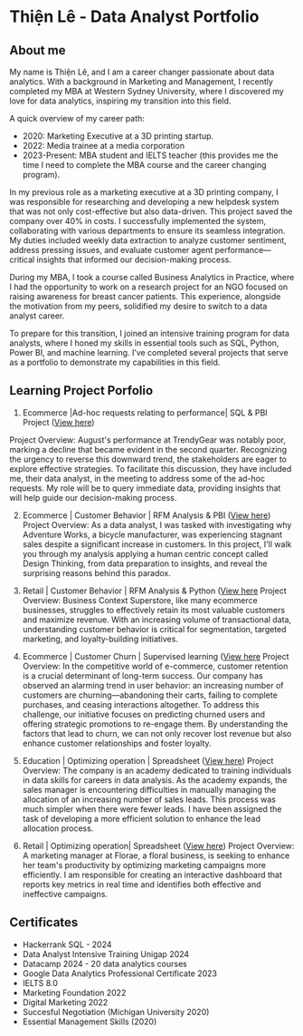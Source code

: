 # Thiện Lê - Data Analyst Portfolio

## About me
My name is Thiện Lê, and I am a career changer passionate about data analytics. With a background in Marketing and Management, I recently completed my MBA at Western Sydney University, where I discovered my love for data analytics, inspiring my transition into this field. 

A quick overview of my career path:
- 2020: Marketing Executive at a 3D printing startup. 
- 2022: Media trainee at a media corporation
- 2023-Present: MBA student and IELTS teacher (this provides me the time I need to complete the MBA course and the career changing program).
 
In my previous role as a marketing executive at a 3D printing company, I was responsible for researching and developing a new helpdesk system that was not only cost-effective but also data-driven. This project saved the company over 40% in costs. I successfully implemented the system, collaborating with various departments to ensure its seamless integration. My duties included weekly data extraction to analyze customer sentiment, address pressing issues, and evaluate customer agent performance—critical insights that informed our decision-making process.

During my MBA, I took a course called Business Analytics in Practice, where I had the opportunity to work on a research project for an NGO focused on raising awareness for breast cancer patients. This experience, alongside the motivation from my peers, solidified my desire to switch to a data analyst career.

To prepare for this transition, I joined an intensive training program for data analysts, where I honed my skills in essential tools such as SQL, Python, Power BI, and machine learning. I’ve completed several projects that serve as a portfolio to demonstrate my capabilities in this field.

## Learning Project Porfolio

1. Ecommerce |Ad-hoc requests relating to performance| SQL & PBI Project ([View here](https://github.com/Thienvule/Ecommerce-SQL-PBI/blob/main/README.md))

Project Overview: August's performance at TrendyGear was notably poor, marking a decline that became evident in the second quarter. Recognizing the urgency to reverse this downward trend, the stakeholders are eager to explore effective strategies. To facilitate this discussion, they have included me, their data analyst, in the meeting to address some of the ad-hoc requests. My role will be to query immediate data, providing insights that will help guide our decision-making process.


2. Ecommerce | Customer Behavior | RFM Analysis & PBI ([View here](https://github.com/Thienvule/Ecommerce-Customer-Behavior-RFM---PBI))
Project Overview: As a data analyst, I was tasked with investigating why Adventure Works, a bicycle manufacturer, was experiencing stagnant sales despite a significant increase in customers. In this project, I'll walk you through my analysis applying a human centric concept called Design Thinking, from data preparation to insights, and reveal the surprising reasons behind this paradox.

3. Retail | Customer Behavior | RFM Analysis & Python ([View here]((https://github.com/Thienvule/Python-Retail-Sector-How-RFM-Analysis-Unlocked-Insights-to-Drive-Engagement-and-Maximize-Revenue))
Project Overview: Business Context Superstore, like many ecommerce businesses, struggles to effectively retain its most valuable customers and maximize revenue. With an increasing volume of transactional data, understanding customer behavior is critical for segmentation, targeted marketing, and loyalty-building initiatives.

4. Ecommerce | Customer Churn | Supervised learning ([View here]((https://github.com/Thienvule/Python-Supervised-Machine-Learning-Ecommerce-Customer-Churn))
Project Overview: In the competitive world of e-commerce, customer retention is a crucial determinant of long-term success. Our company has observed an alarming trend in user behavior: an increasing number of customers are churning—abandoning their carts, failing to complete purchases, and ceasing interactions altogether. To address this challenge, our initiative focuses on predicting churned users and offering strategic promotions to re-engage them. By understanding the factors that lead to churn, we can not only recover lost revenue but also enhance customer relationships and foster loyalty.

5. Education | Optimizing operation | Spreadsheet ([View here](https://github.com/Thienvule/Spreadsheet-CRM-Lead-Automated-Dashboard))
Project Overview: The company is an academy dedicated to training individuals in data skills for careers in data analysis. As the academy expands, the sales manager is encountering difficulties in manually managing the allocation of an increasing number of sales leads. This process was much simpler when there were fewer leads. I have been assigned the task of developing a more efficient solution to enhance the lead allocation process.


6. Retail | Optimizing operation| Spreadsheet ([View here](https://github.com/Thienvule/Operational-Marketing-Dashboard))
Project Overview: A marketing manager at Florae, a floral business, is seeking to enhance her team's productivity by optimizing marketing campaigns more efficiently. I am responsible for creating an interactive dashboard that reports key metrics in real time and identifies both effective and ineffective campaigns.

## Certificates
- Hackerrank SQL - 2024
- Data Analyst Intensive Training Unigap 2024
- Datacamp 2024 - 20 data analytics courses
- Google Data Analytics Professional Certificate 2023
- IELTS 8.0
- Marketing Foundation 2022
- Digital Marketing 2022
- Succesful Negotiation (Michigan University 2020)
- Essential Management Skills (2020)




